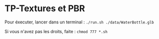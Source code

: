 # TP-Textures et PBR

Pour éxecuter, lancer dans un terminal :
`
  ./run.sh ./data/WaterBottle.glb
`

Si vous n'avez pas les droits, faite :
`
  chmod 777 *.sh
`
